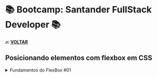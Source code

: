 # 📚 Bootcamp: Santander FullStack Developer 📚

🔙 [**VOLTAR**](../../../)

## **Posicionando elementos com flexbox em CSS**

<details>
<summary> Fundamentos do FlexBox #01 </summary>

- [Display: Flex](/Santader-Bootcamp-Fullstack-Developer/Exercicios/flexboxPraticas/0-display-flex.html);
- [Flex Direction](/Santader-Bootcamp-Fullstack-Developer/Exercicios/flexboxPraticas/1-flex-direction.html);

</details>
